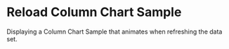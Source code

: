 # Reload Column Chart Sample #

Displaying a Column Chart Sample that animates when refreshing the data set.
